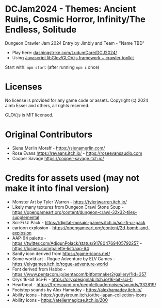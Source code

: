 DCJam2024 - Themes: Ancient Ruins, Cosmic Horror, Infinity/The Endless, Solitude
============================

Dungeon Crawler Jam 2024 Entry by Jimbly and Team - "Name TBD"

* Play here: [dashingstrike.com/LudumDare/DCJ2024/](http://www.dashingstrike.com/LudumDare/DCJ2024/)
* Using [Javascript libGlov/GLOV.js framework + crawler toolkit](https://github.com/Jimbly/glovjs/tree/crawler)

Start with: `npm start` (after running `npm i` once)

Licenses
========
No license is provided for any game code or assets.  Copyright (c) 2024 Jimb Esser and others, all rights reserved.

GLOV.js is MIT licensed.

Original Contributors
=================
* Siena Merlin Moraff - https://sienamerlin.com/
* Rose Evans https://revaans.itch.io/ - https://roseevansaudio.com
* Cooper Savage https://cooper-savage.itch.io/


Credits for assets used (may not make it into final version)
============================================================

* Monster Art by Tyler Warren - https://tylerjwarren.itch.io/
* Likely many textures from Dungeon Crawl Stone Soup - https://opengameart.org/content/dungeon-crawl-32x32-tiles-supplemental
* Sci-Fi UI Pack - https://digital-mosaic-games.itch.io/sci-fi-ui-pack
* cartoon explosion - https://opengameart.org/content/2d-bomb-and-explosion
* AAP-64 palette - https://twitter.com/AdigunPolack/status/917804769405792257 - https://lospec.com/palette-list/aap-64
* Sanity icon derived from https://game-icons.net/
* Some world art - Rogue Adventure by ELV Games - https://elvgames.itch.io/rogue-adventure-world
* Font derived from Habbo - https://www.pentacom.jp/pentacom/bitfontmaker2/gallery/?id=357
* Oryx 16-bit Sci-Fi - https://oryxdesignlab.itch.io/16-bit-sci-fi
* Heartbeat - https://freesound.org/people/loudernoises/sounds/332819/
* Footstep sounds by Alex Hamadey - https://alexhamadey.itch.io/
* Ability icons - https://guttykreum.itch.io/the-japan-collection-icons
* Ability icons - https://ateliermagicae.itch.io/200
